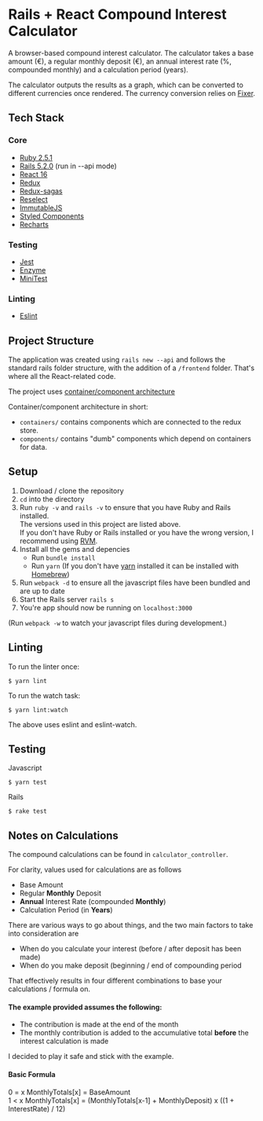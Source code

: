 # Rails + React Compound Interest Calculator

A browser-based compound interest calculator. The calculator takes a base amount (€), a regular monthly deposit (€), an annual interest rate (%, compounded monthly) and a calculation period (years).

The calculator outputs the results as a graph, which can be converted to different currencies once rendered. The currency conversion relies on [Fixer](https://fixer.io/).

## Tech Stack

### Core

* [Ruby 2.5.1](https://github.com/ruby/ruby)
* [Rails 5.2.0](https://github.com/rails/rails) (run in --api mode)
* [React 16](https://github.com/facebook/react)
* [Redux](https://github.com/reactjs/redux)
* [Redux-sagas](https://github.com/redux-saga/redux-saga)
* [Reselect](https://github.com/reactjs/reselect)
* [ImmutableJS](https://github.com/facebook/immutable-js/)
* [Styled Components](https://github.com/styled-components/styled-components)
* [Recharts](https://github.com/recharts/recharts)

### Testing

* [Jest](https://github.com/facebook/jest/)
* [Enzyme](https://github.com/airbnb/enzyme)
* [MiniTest](https://github.com/seattlerb/minitest)

### Linting

* [Eslint](https://github.com/eslint/eslint)

## Project Structure

The application was created using `rails new --api` and follows the standard rails folder structure, with the addition of a `/frontend` folder. That's where all the React-related code.

The project uses [container/component architecture](https://medium.com/@dan_abramov/smart-and-dumb-components-7ca2f9a7c7d0)

Container/component architecture in short:

* `containers/` contains components which are connected to the redux store.
* `components/` contains "dumb" components which depend on containers for data.

## Setup

1.  Download / clone the repository
2.  `cd` into the directory
3.  Run `ruby -v` and `rails -v` to ensure that you have Ruby and Rails installed.  
    The versions used in this project are listed above.  
    If you don't have Ruby or Rails installed or you have the wrong version, I recommend using [RVM](https://rvm.io/rvm/).
4.  Install all the gems and depencies
    * Run `bundle install`
    * Run `yarn` (If you don't have [yarn](https://yarnpkg.com/lang/en/docs/install/#mac-stable) installed it can be installed with [Homebrew](https://brew.sh/))
5.  Run `webpack -d` to ensure all the javascript files have been bundled and are up to date
6.  Start the Rails server `rails s`
7.  You're app should now be running on `localhost:3000`

(Run `webpack -w` to watch your javascript files during development.)

## Linting

To run the linter once:

```
$ yarn lint
```

To run the watch task:

```
$ yarn lint:watch
```

The above uses eslint and eslint-watch.

## Testing

Javascript

```
$ yarn test
```

Rails

```
$ rake test
```

## Notes on Calculations

The compound calculations can be found in `calculator_controller`.

For clarity, values used for calculations are as follows

* Base Amount
* Regular **Monthly** Deposit
* **Annual** Interest Rate (compounded **Monthly**)
* Calculation Period (in **Years**)

There are various ways to go about things, and the two main factors to take into consideration are

* When do you calculate your interest (before / after deposit has been made)
* When do you make deposit (beginning / end of compounding period

That effectively results in four different combinations to base your calculations / formula on.

#### The example provided assumes the following:

* The contribution is made at the end of the month
* The monthly contribution is added to the accumulative total **before** the interest calculation is made

I decided to play it safe and stick with the example.

#### Basic Formula

0 = x MonthlyTotals[x] = BaseAmount  
1 < x MonthlyTotals[x] = (MonthlyTotals[x-1] + MonthlyDeposit) x ((1 + InterestRate) / 12)
